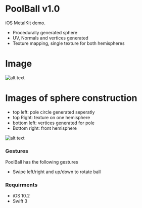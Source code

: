 # PoolBall v1.0

iOS MetalKit demo.

  - Procedurally generated sphere
  - UV, Normals and vertices generated
  - Texture mapping, single texture for both hemispheres

# Image

![alt text](http://www.tonymonckton.co.uk/github/poolball.png)

# Images of sphere construction
* top left: pole circle generated seperatly
* top Right: texture on one hemisphere
* bottom left: vertices generated for pole
* Bottom right: front hemisphere

![alt text](http://www.tonymonckton.co.uk/github/poolball2.png)


### Gestures
PoolBall has the following gestures
* Swipe left/right and up/down to rotate ball

### Requirments
* iOS 10.2
* Swift 3
